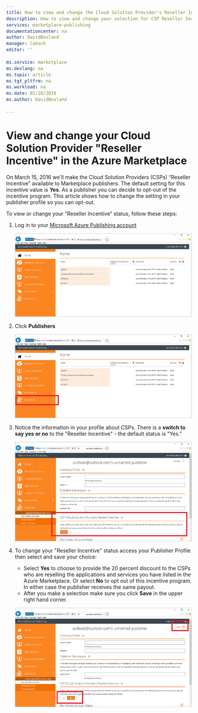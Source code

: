 ```yaml
---
title: How to view and change the Cloud Solution Provider's Reseller Incentive | Microsoft Azure
description: How to view and change your selection for CSP Reseller Incentive
services: marketplace-publishing
documentationcenter: na
author: DavidBosland
manager: lakoch
editor: ''

ms.service: marketplace
ms.devlang: na
ms.topic: article
ms.tgt_pltfrm: na
ms.workload: na
ms.date: 02/10/2016
ms.author: DavidBosland

---
```

# View and change your Cloud Solution Provider "Reseller Incentive" in the Azure Marketplace
On March 15, 2016 we'll make the Cloud Solution Providers (CSPs) “Reseller Incentive” available to Marketplace publishers.  The default setting for this incentive value is **Yes**.  As a publisher you can decide to opt-out of the incentive program.  This article shows how to change the setting in your publisher profile so you can opt-out.

To view or change your “Reseller Incentive” status, follow these steps:

1. Log in to your [Microsoft Azure Publishing account](https://publish.windowsazure.com/workspace)
   
   ![Profile landing screen](./media/marketplace-publishing-csp-incentive/profile-stock.png)
2. Click **Publishers**
   
   ![Profile landing screen - publishers link](./media/marketplace-publishing-csp-incentive/profile-boxes.png)
3. Notice the information in your profile about CSPs.  There is a **switch to say yes or no** to the "Reseller Incentive" - the default status is “Yes.”
   
   ![Profile - Publishers](./media/marketplace-publishing-csp-incentive/profile-publishers-boxes.png)
4. To change your "Reseller Incentive" status access your Publisher Profile then select and save your choice:
   
   * Select **Yes** to choose to provide the 20 percent discount to the CSPs who are reselling the applications and services you have listed in the Azure Marketplace.  Or select **No** to opt out of this incentive program.  In either case the publisher receives the same payout.
   * After you make a selection make sure you click **Save** in the upper right hand corner.
   
   ![Profile - Publishers - change boxes](./media/marketplace-publishing-csp-incentive/profile-publishers-change-boxes.png)

[1]: ./media/marketplace-publishing-csp-incentive/profile-stock.png
[2]: ./media/marketplace-publishing-csp-incentive/profile-boxes.png
[3]: ./media/marketplace-publishing-csp-incentive/profile-publishers-boxes.png
[4]: ./media/marketplace-publishing-csp-incentive/profile-publishers-change-boxes.png
